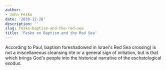 ```yaml
---
author:
- John Fesko
date: '2010-12-28'
description: ''
slug: fesko-baptism-and-the-red-sea
title: 'Fesko on Baptism and the Red Sea'
---
```

According to Paul, baptism foreshadowed in Israel's Red Sea crossing) is not a miscellaneous cleansing rite or a general sign of initiation, but is that which brings God's people into the historical narrative of the eschatological exodus.
